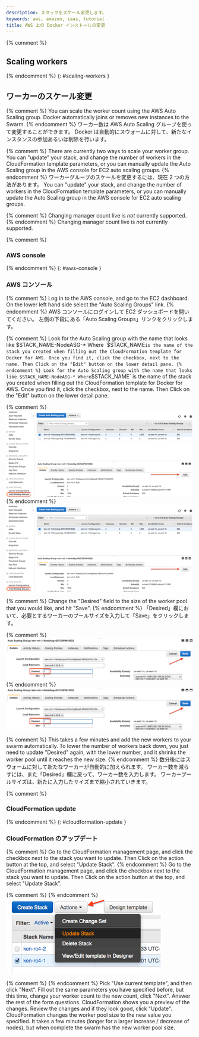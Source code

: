 ```yaml
---
description: スタックをスケール変更します。
keywords: aws, amazon, iaas, tutorial
title: AWS 上の Docker インストールの変更
---
```


{% comment %}
## Scaling workers
{% endcomment %}
{: #scaling-workers }
## ワーカーのスケール変更

{% comment %}
You can scale the worker count using the AWS Auto Scaling group. Docker
automatically joins or removes new instances to the Swarm.
{% endcomment %}
ワーカー数は AWS Auto Scaling グループを使って変更することができます。
Docker は自動的にスウォームに対して、新たなインスタンスの参加あるいは削除を行います。

{% comment %}
There are currently two ways to scale your worker group. You can "update" your
stack, and change the number of workers in the CloudFormation template
parameters, or you can manually update the Auto Scaling group in the AWS console
for EC2 auto scaling groups.
{% endcomment %}
ワーカーグループのスケールを変更するには、現在 2 つの方法があります。
You can "update" your
stack, and change the number of workers in the CloudFormation template
parameters, or you can manually update the Auto Scaling group in the AWS console
for EC2 auto scaling groups.

{% comment %}
Changing manager count live is _not_ currently supported.
{% endcomment %}
Changing manager count live is _not_ currently supported.

{% comment %}
### AWS console
{% endcomment %}
{: #aws-console }
### AWS コンソール
{% comment %}
Log in to the AWS console, and go to the EC2 dashboard. On the lower left hand
side select the "Auto Scaling Groups" link.
{% endcomment %}
AWS コンソールにログインして EC2 ダッシュボードを開いてください。
左側の下段にある「Auto Scaling Groups」リンクをクリックします。

{% comment %}
Look for the Auto Scaling group with the name that looks like
$STACK_NAME-NodeASG-* Where `$STACK_NAME` is the name of the stack you created
when filling out the CloudFormation template for Docker for AWS. Once you find
it, click the checkbox, next to the name. Then Click on the "Edit" button on the
lower detail pane.
{% endcomment %}
Look for the Auto Scaling group with the name that looks like
$STACK_NAME-NodeASG-* Where `$STACK_NAME` is the name of the stack you created
when filling out the CloudFormation template for Docker for AWS. Once you find
it, click the checkbox, next to the name. Then Click on the "Edit" button on the
lower detail pane.

{% comment %}
![edit autoscale settings](img/autoscale_update.png)
{% endcomment %}
![autoscale 設定の編集](img/autoscale_update.png)

{% comment %}
Change the "Desired" field to the size of the worker pool that you would like, and hit "Save".
{% endcomment %}
「Desired」欄において、必要とするワーカーのプールサイズを入力して「Save」をクリックします。

{% comment %}
![save autoscale settings](img/autoscale_save.png)
{% endcomment %}
![autoscale 設定の保存](img/autoscale_save.png)

{% comment %}
This takes a few minutes and add the new workers to your swarm
automatically. To lower the number of workers back down, you just need to update
"Desired" again, with the lower number, and it shrinks the worker pool until
it reaches the new size.
{% endcomment %}
数分後にはスウォームに対して新たなワーカーが自動的に加えられます。
ワーカー数を減らすには、また「Desired」欄に戻って、ワーカー数を入力します。
ワーカープールサイズは、新たに入力したサイズまで縮小されていきます。

{% comment %}
### CloudFormation update
{% endcomment %}
{: #cloudformation-update }
### CloudFormation のアップデート

{% comment %}
Go to the CloudFormation management page, and click the checkbox next to the
stack you want to update. Then Click on the action button at the top, and select
"Update Stack".
{% endcomment %}
Go to the CloudFormation management page, and click the checkbox next to the
stack you want to update. Then Click on the action button at the top, and select
"Update Stack".

{% comment %}
{% endcomment %}
![update stack on CloudFormation page](img/cloudformation_update.png)

{% comment %}
{% endcomment %}
Pick "Use current template", and then click "Next". Fill out the same parameters
you have specified before, but this time, change your worker count to the new
count, click "Next". Answer the rest of the form questions. CloudFormation
shows you a preview of the changes. Review the changes and if they
look good, click "Update". CloudFormation changes the worker pool size to
the new value you specified. It takes a few minutes (longer for a larger
increase / decrease of nodes), but when complete the swarm has
the new worker pool size.
